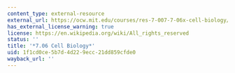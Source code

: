 ```yaml
---
content_type: external-resource
external_url: https://ocw.mit.edu/courses/res-7-007-7-06x-cell-biology/
has_external_license_warning: true
license: https://en.wikipedia.org/wiki/All_rights_reserved
status: ''
title: '*7.06 Cell Biology*'
uid: 1f1cd0ce-5b7d-4d22-9ecc-21dd859cfde0
wayback_url: ''
---
```

